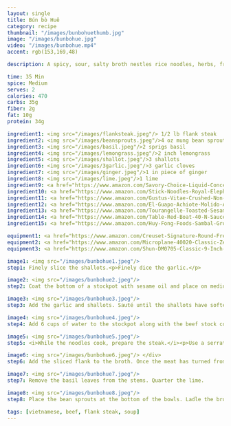 ```yaml
---
layout: single
title: Bún bò Huê
category: recipe
thumbnail: "/images/bunbohuethumb.jpg"
image: "/images/bunbohue.jpg"
video: "/images/bunbohue.mp4"
accent: rgb(153,169,48)

description: A spicy, sour, salty broth nestles rice noodles, herbs, fresh bean sprouts, and thinly sliced beef. 

time: 35 Min
spice: Medium
serves: 2
calories: 470
carbs: 35g
fiber: 2g
fat: 10g
protein: 34g

ingredient1: <img src="/images/flanksteak.jpeg"/> 1/2 lb flank steak 
ingredient2: <img src="/images/beansprouts.jpeg"/>4 oz mung bean sprouts
ingredient3: <img src="/images/basil.jpeg"/>2 sprigs basil
ingredient4: <img src="/images/lemongrass.jpeg"/>2 inch lemongrass
ingredient5: <img src="/images/shallot.jpeg"/>3 shallots
ingredient6: <img src="/images/3garlic.jpeg"/>3 garlic cloves
ingredient7: <img src="/images/ginger.jpeg"/>1 in piece of ginger
ingredient8: <img src="/images/lime.jpeg"/>1 lime
ingredient9: <a href="https://www.amazon.com/Savory-Choice-Liquid-Concentrate-5-1-Ounce/dp/B0082AWRRE/ref=as_li_ss_tl?_encoding=UTF8&refRID=82HSPJ272H2HHKY60DWF&th=1&linkCode=ll1&tag=cilalime09-20&linkId=f3264305a9bf33930dda8bba9ae18898"><img src="/images/beefstock.jpeg"/>1 pint beef stock</a>
ingredient10: <a href="https://www.amazon.com/Stick-Noodles-Royal-Elephant-brand/dp/B017H0LGIU/ref=as_li_ss_tl?s=grocery&ie=UTF8&qid=1481942140&sr=1-3&keywords=flat+rice+noodles&linkCode=ll1&tag=cilalime09-20&linkId=c4827b143486f11fc2fd67c545a2ec7f"><img src="/images/flatricenoodles.jpeg"/>4 oz flat rice noodles</a>
ingredient11: <a href="https://www.amazon.com/Gustus-Vitae-Crushed-Non-GMO-Seasoning/dp/B00T8AVQ4M/ref=as_li_ss_tl?s=grocery&ie=UTF8&qid=1481945021&sr=1-6&keywords=organic+red+pepper+flakes&linkCode=ll1&tag=cilalime09-20&linkId=07b2b080e4ae5e86610f9c61ab4a05a0"><img src="/images/chiliflakes.jpeg"/>2 tsp red pepper flakes</a>
ingredient12: <a href="https://www.amazon.com/El-Guapo-Achiote-Molido-Annatto/dp/B00BV4AVF8/ref=as_li_ss_tl?s=grocery&ie=UTF8&qid=1481944965&sr=1-2&keywords=ground+annatto&linkCode=ll1&tag=cilalime09-20&linkId=253812ffbe60a9f98999c9a4e58b9f5e"><img src="/images/anatto.jpeg"/>2 tsp ground anatto</a>
ingredient13: <a href="https://www.amazon.com/Tourangelle-Toasted-Sesame-Oil-Expeller-pressed/dp/B005WXMPMQ/ref=as_li_ss_tl?ie=UTF8&qid=1481945347&sr=8-3&keywords=sesame+oil&th=1&linkCode=ll1&tag=cilalime09-20&linkId=311f3fba83d6c5821e3c957659a4df6b"><img src="/images/sesameoil.jpeg"/>2 tbsp sesame oil</a>
ingredient14: <a href="https://www.amazon.com/Table-Red-Boat-40-N-Sauce/dp/B00FQMW4PQ/ref=as_li_ss_tl?ie=UTF8&qid=1481945273&sr=8-1&keywords=red+boat+fish+sauce&th=1&linkCode=ll1&tag=cilalime09-20&linkId=57a3fd9ef2e80b76d147e4c0fe9e99cd"><img src="/images/fishsauce.jpeg"/>3 tbsp fish sauce</a>
ingredient15: <a href="https://www.amazon.com/Huy-Fong-Foods-Sambal-Ground/dp/B001MGEU0W/ref=as_li_ss_tl?ie=UTF8&qid=1481945217&sr=8-1&keywords=sambal+olek&linkCode=ll1&tag=cilalime09-20&linkId=c244e06aeb4e7cdb855a7b0f853592b9"><img src="/images/sambaloelek.jpeg"/>sambal oelek for serving</a>

equipment1: <a href="https://www.amazon.com/Creuset-Signature-Round-French-Truffle/dp/B0076NOFSC/ref=as_li_ss_tl?s=kitchen&rps=1&ie=UTF8&qid=1481598867&sr=1-38&keywords=le+creuset&refinements=p_85:2470955011&th=1&linkCode=ll1&tag=cilalime09-20&linkId=9987204213f6c7ac4d1e12889972e623"><img src="/images/stockpot.jpeg"/>stockpot</a>
equipment2: <a href="https://www.amazon.com/Microplane-40020-Classic-Zester-Grater/dp/B00004S7V8/ref=as_li_ss_tl?ie=UTF8&qid=1481946192&sr=8-3&keywords=microplane+fine+grater&linkCode=ll1&tag=cilalime09-20&linkId=bb041caf65081d4a889796b169ef7407"><img src="/images/finegrater.jpeg"/>fine grater</a>
equipment3: <a href="https://www.amazon.com/Shun-DM0705-Classic-9-Inch-Bread/dp/B0007D6GS0/ref=as_li_ss_tl?ie=UTF8&qid=1481946082&sr=8-2&keywords=shun+serrated+knife&linkCode=ll1&tag=cilalime09-20&linkId=26d95c69082300abf0fbd403f696b075"><img src="/images/serratedknife.jpeg"/>serrated knife</a>

image1: <img src="/images/bunbohue1.jpeg"/>
step1: Finely slice the shallots.<p>Finely dice the garlic.</p>

image2: <img src="/images/bunbohue2.jpeg"/>
step2: Coat the bottom of a stockpot with sesame oil and place on medium heat. Once the oil is hot add the anatto and red pepper flakes. Sauté until the spices have toasted, approx. 1 minute.

image3: <img src="/images/bunbohue3.jpeg"/>
step3: Add the garlic and shallots. Sauté until the shallots have softened.

image4: <img src="/images/bunbohue4.jpeg"/>
step4: Add 6 cups of water to the stockpot along with the beef stock concentrate, fish sauce, and lemongrass. Grate the ginger into the pot. Raise the heat to high.<p>Once the broth begins to boil add the noodles and reduce the heat to medium. Cook for 7 minutes. </p>

image5: <img src="/images/bunbohue5.jpeg"/>
step5: <i>While the noodles cook, prepare the steak.</i><p>Use a serrated knife to slice the flank steak into wafer thin pieces.</p>

image6: <img src="/images/bunbohue6.jpeg"/> </div>
step6: Add the sliced flank to the broth. Once the meat has turned from bright red to brown, it's ready for plating.

image7: <img src="/images/bunbohue7.jpeg"/>
step7: Remove the basil leaves from the stems. Quarter the lime.

image8: <img src="/images/bunbohue8.jpeg"/>
step8: Place the bean sprouts at the bottom of the bowls. Ladle the broth, meat, and noodles into the bowl.Accent with the basil leaves. Serve with lime and sambal olek.

tags: [vietnamese, beef, flank steak, soup]
---
```

